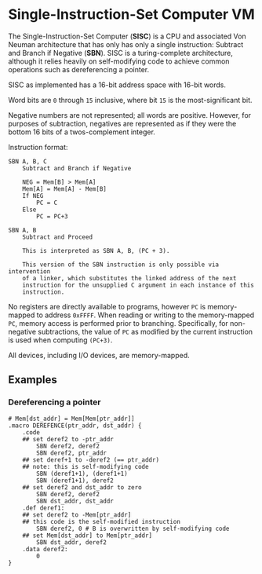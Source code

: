 # Single-Instruction-Set Computer VM

The Single-Instruction-Set Computer (**SISC**) is a CPU and associated Von Neuman architecture that has only has only a single instruction: Subtract and Branch if Negative (**SBN**). SISC is a turing-complete architecture, although it relies heavily on self-modifying code to achieve common operations such as dereferencing a pointer.

SISC as implemented has a 16-bit address space with 16-bit words.

Word bits are `0` through `15` inclusive, where bit `15` is the most-significant bit.

Negative numbers are not represented; all words are positive.  However, for purposes of subtraction, negatives are represented as if they were the bottom 16 bits of a twos-complement integer.

Instruction format:

```
SBN A, B, C
	Subtract and Branch if Negative
	
	NEG = Mem[B] > Mem[A]
	Mem[A] = Mem[A] - Mem[B]
	If NEG
		PC = C
	Else
		PC = PC+3

SBN A, B
	Subtract and Proceed

	This is interpreted as SBN A, B, (PC + 3).

	This version of the SBN instruction is only possible via intervention
	of a linker, which substitutes the linked address of the next
	instruction for the unsupplied C argument in each instance of this
	instruction.
```

No registers are directly available to programs, however `PC` is memory-mapped to address `0xFFFF`.  When reading or writing to the memory-mapped `PC`, memory access is performed prior to branching.  Specifically, for non-negative subtractions, the value of `PC` as modified by the current instruction is used when computing `(PC+3)`.

All devices, including I/O devices, are memory-mapped.

## Examples

### Dereferencing a pointer

```
# Mem[dst_addr] = Mem[Mem[ptr_addr]]
.macro DEREFENCE(ptr_addr, dst_addr) {
	.code
	## set deref2 to -ptr_addr
		SBN deref2, deref2
		SBN deref2, ptr_addr
	## set deref+1 to -deref2 (== ptr_addr)
	## note: this is self-modifying code
		SBN (deref1+1), (deref1+1)
		SBN (deref1+1), deref2
	## set deref2 and dst_addr to zero
		SBN deref2, deref2
		SBN dst_addr, dst_addr
	.def deref1:
	## set deref2 to -Mem[ptr_addr]
	## this code is the self-modified instruction
		SBN deref2, 0 # B is overwritten by self-modifying code
	## set Mem[dst_addr] to Mem[ptr_addr]
		SBN dst_addr, deref2
	.data deref2:
		0
}
```